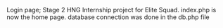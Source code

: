 Login page; Stage 2 HNG Internship project for Elite Squad.
index.php is now the home page.
database connection was done in the db.php file
